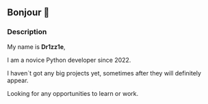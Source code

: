 ## Bonjour 👋

### Description

My name is **Dr1zz1e**, 

I am a novice Python developer since 2022.

I haven`t got any big projects yet,
sometimes after they will definitely appear.

Looking for any opportunities to learn or work.
